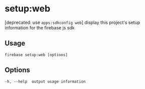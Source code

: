 # setup:web

[deprecated: use `apps:sdkconfig web`] display this project's setup information for the firebase js sdk

## Usage
```
firebase setup:web [options]
```

## Options
```
-h, --help  output usage information
```

